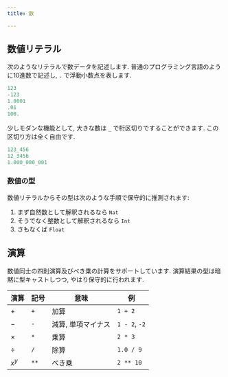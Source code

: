 ```yaml
---
title: 数

---
```


## 数値リテラル

次のようなリテラルで数データを記述します.  普通のプログラミング言語のように10進数で記述し, `.` で浮動小数点を表します.

```rust
123
-123
1.0001
.01
100.
```

少しモダンな機能として, 大きな数は `_` で桁区切りですることができます.  この区切り方は全く自由です.


```rust
123_456
12_3456
1.000_000_001
```

### 数値の型

数値リテラルからその型は次のような手順で保守的に推測されます:

1. まず自然数として解釈されるなら `Nat`
1. そうでなく整数として解釈されるなら `Int`
1. さもなくば `Float`

## 演算

数値同士の四則演算及びべき乗の計算をサポートしています.  演算結果の型は暗黙に型キャストしつつ, やはり保守的に行われます.

| 演算     | 記号 | 意味               | 例            |
|----------|------|--------------------|---------------|
| $+$      | `+`  | 加算               | `1 + 2`       |
| $-$      | `-`  | 減算, 単項マイナス | `1 - 2`, `-2` |
| $\times$ | `*`  | 乗算               | `2 * 3`       |
| $\div$   | `/`  | 除算               | `1.0 / 9`     |
| $x^y$    | `**` | べき乗             | `2 ** 10`     |

